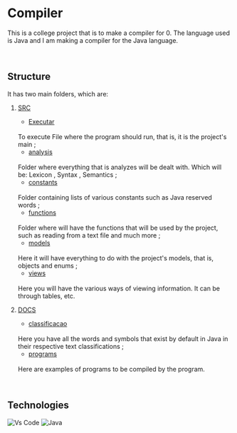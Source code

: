 # Compiler

This is a college project that is to make a compiler for 0. The language used is Java and I am making a compiler for the Java language.

<br>

## Structure

It has two main folders, which are:
1. [SRC](./src)
    - [Executar](./src/Executar.java)
    <br> 
    To execute File where the program should run, that is, it is the project's main ;

    - [analysis](./src/analysis/) 
    <br> 
    Folder where everything that is analyzes will be dealt with. Which will be: Lexicon , Syntax , Semantics ;

    - [constants](./src/constants/)
    <br>
    Folder containing lists of various constants such as Java reserved words ;

    - [functions](./src/functions/)
    <br>
    Folder where will have the functions that will be used by the project, such as reading from a text file and much more ;

    - [models](./src/models/)
    <br>
    Here it will have everything to do with the project's models, that is, objects and enums ;

    - [views](./src/views/)
    <br>
    Here you will have the various ways of viewing information. It can be through tables, etc.

2. [DOCS](./docs/)
    - [classificacao](./docs/classificacao/)
    <br>
    Here you have all the words and symbols that exist by default in Java in their respective text classifications ;
    
    - [programs](./docs/programs/)
    <br>
    Here are examples of programs to be compiled by the program.

<br>

## Technologies

![Vs Code](https://img.shields.io/badge/VisualStudioCode-0078D4?style=for-the-badge&logo=visual%20studio%20code&logoColor=white) ![Java](https://img.shields.io/badge/Java-ED8B00?style=for-the-badge&logo=openjdk&logoColor=white)